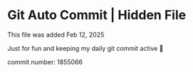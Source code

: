 # Git Auto Commit | Hidden File

This file was added Feb 12, 2025

Just for fun and keeping my daily git commit active 🤪

commit number: 1855066
